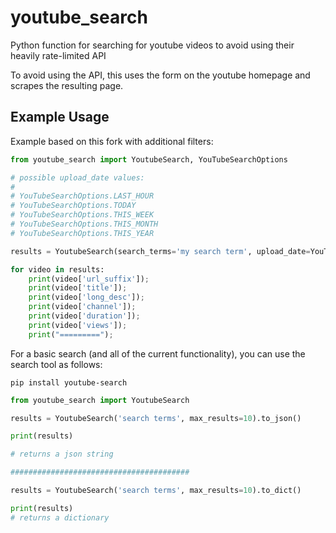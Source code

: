 # youtube_search

Python function for searching for youtube videos to avoid using their heavily rate-limited API

To avoid using the API, this uses the form on the youtube homepage and scrapes the resulting page.

## Example Usage

Example based on this fork with additional filters:

```python
from youtube_search import YoutubeSearch, YouTubeSearchOptions

# possible upload_date values:
#
# YouTubeSearchOptions.LAST_HOUR
# YouTubeSearchOptions.TODAY
# YouTubeSearchOptions.THIS_WEEK
# YouTubeSearchOptions.THIS_MONTH
# YouTubeSearchOptions.THIS_YEAR

results = YoutubeSearch(search_terms='my search term', upload_date=YouTubeSearchOptions.LAST_HOUR, max_results=10).to_dict()

for video in results:
    print(video['url_suffix']);
    print(video['title']);
    print(video['long_desc']);
    print(video['channel']);
    print(video['duration']);
    print(video['views']);
    print("=========");
```

For a basic search (and all of the current functionality), you can use the search tool as follows:

```pip install youtube-search```

```python
from youtube_search import YoutubeSearch

results = YoutubeSearch('search terms', max_results=10).to_json()

print(results)

# returns a json string

########################################

results = YoutubeSearch('search terms', max_results=10).to_dict()

print(results)
# returns a dictionary
```
